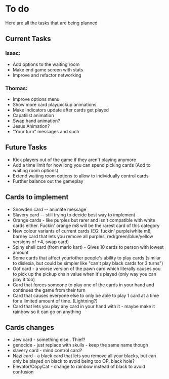 # To do
Here are all the tasks that are being planned

## Current Tasks

### Isaac:
* Add options to the waiting room
* Make end game screen with stats
* Improve and refactor networking

### Thomas:
* Improve options menu
* Show more card play/pickup animations
* Make indicators update after cards get played
* Capatilist animation
* Swap hand animation?
* Jesus Animation?
* "Your turn" messages and such

## Future Tasks

* Kick players out of the game if they aren't playing anymore
* Add a time limit for how long you can spend picking cards (Add to waiting room options)
* Extend waiting room options to allow to individually control cards
* Further balance out the gameplay

## Cards to implement
* Snowden card -- animate message
* Slavery card -- still trying to decide best way to implement
* Orange cards - like purples but rarer and isn't compatible with white cards either. Fuckin' orange m8 will be the rarest card of this category
* New colour variants of current cards (EG: fuckin' purple/white m8, barney card that lets you remove all purples, red/green/blue/yellow versions of +4, swap card)
* Spiny shell card (from mario kart) - Gives 10 cards to person with lowest amount
* Some cards that affect your/other people's ability to play cards (similar to dislexia, but could be simpler like "can't play black cards for 3 turns")
* Oof card - a worse version of the pawn card which literally causes you to pick up the pickup chain value when it's played (only way you can play it too)
* Card that forces someone to play one of the cards in your hand and continues the game from their turn
* Card that causes everyone else to only be able to play 1 card at a time for a limited amount of time. (Lightning?)
* Card that lets you play any card in your hand with it - maybe make it rainbow so it can go on anything

## Cards changes
* Jew card - something else.. Thief?
* genocide - just replace with skulls - keep the same name though
* slavery card - mind control card?
* Nazi card - a black card that lets you remove all your blacks, but can only be played on black to avoid being too OP. black hole?
* Elevator/CopyCat - change to rainbow instead of black to avoid confusion
